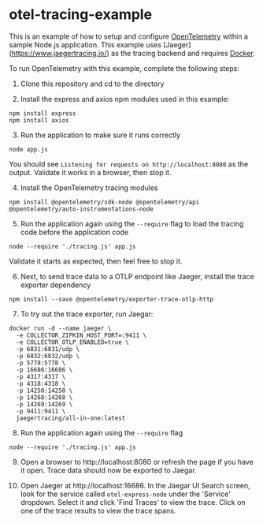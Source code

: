 # otel-tracing-example

This is an example of how to setup and configure [OpenTelemetry](https://opentelemetry.io) within a sample Node.js application. This example uses [Jaeger] (https://www.jaegertracing.io/) as the tracing backend and requires [Docker](https://www.docker.com/).

To run OpenTelemetry with this example, complete the following steps:

1) Clone this repository and cd to the directory

2) Install the express and axios npm modules used in this example:
```
npm install express
npm install axios
```

3) Run the application to make sure it runs correctly
```
node app.js
```
You should see ```Listening for requests on http://localhost:8080``` as the output. Validate it works in a browser, then stop it.

4) Install the OpenTelemetry tracing modules
```
npm install @opentelemetry/sdk-node @opentelemetry/api @opentelemetry/auto-instrumentations-node
```

5) Run the application again using the ```--require``` flag to load the tracing code before the application code
```
node --require './tracing.js' app.js
```
Validate it starts as expected, then feel free to stop it.

6) Next, to send trace data to a OTLP endpoint like Jaeger, install the trace exporter dependency
```
npm install --save @opentelemetry/exporter-trace-otlp-http
```

7) To try out the trace exporter, run Jaegar:
```
docker run -d --name jaeger \
  -e COLLECTOR_ZIPKIN_HOST_PORT=:9411 \
  -e COLLECTOR_OTLP_ENABLED=true \
  -p 6831:6831/udp \
  -p 6832:6832/udp \
  -p 5778:5778 \
  -p 16686:16686 \
  -p 4317:4317 \
  -p 4318:4318 \
  -p 14250:14250 \
  -p 14268:14268 \
  -p 14269:14269 \
  -p 9411:9411 \
  jaegertracing/all-in-one:latest
```

8) Run the application again using the ```--require``` flag
```
node --require './tracing.js' app.js
```

9) Open a browser to http://localhost:8080 or refresh the page if you have it open. Trace data should now be exported to Jaegar.

10) Open Jaeger at http://localhost:16686. In the Jaegar UI Search screen, look for the service called ```otel-express-node``` under the 'Service' dropdown. Select it and click 'Find Traces' to view the trace. Click on one of the trace results to view the trace spans.
